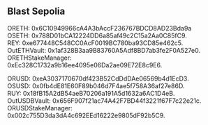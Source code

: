 ## Blast Sepolia

ORETH: 0x6C10949966cA4A3bAccF236767BDCD8AD23Bda9a  
OSETH: 0x788D01bCA12224DD6a85af49c2C15a2Aa0C85fC9.  
REY: 0xe677448C548CC0AcF0019BC780ba93CD85e462c5.  
OutETHVault: 0x1af328B3aa9B83760A5Adf8BD7ab3fe2F0A527e0.  
ORETHStakeManager: 0xEc328C1732a9b16ee4095e06Da2ae09E72E8c9E6.

ORUSD: 0xeA3037170670df423B52CdDdDAe06569b4d1EcD3.  
OSUSD: 0x0fb4dE81E60F89b046d7F4ae5f758A36af27e86D.  
RUY: 0x18fB15A2dB54aeB70206a191A5d1632a6AC1D4eB.  
OutUSDBVault: 0x656F907f21ac74A42F7BD44f3221f67F7c22e21c.  
ORUSDStakeManager: 0x002c755D3da3dA4c692EEd16222e9805dF92b5C9.
